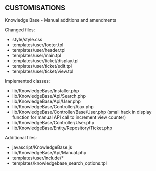 

CUSTOMISATIONS
--------------

Knowledge Base - Manual additions and amendments

Changed files:
  * style/style.css
  * templates/user/footer.tpl
  * templates/user/header.tpl
  * templates/user/main.tpl
  * templates/user/ticket/display.tpl
  * templates/user/ticket/edit.tpl
  * templates/user/ticket/view.tpl

Implemented classes:
  * lib/KnowledgeBase/Installer.php
  * lib/KnowledgeBase/Api/Search.php
  * lib/KnowledgeBase/Api/User.php
  * lib/KnowledgeBase/Controller/Ajax.php
  * lib/KnowledgeBase/Controller/Base/User.php (small hack in display function for manual API call to increment view counter)
  * lib/KnowledgeBase/Controller/User.php
  * lib/KnowledgeBase/Entity/Repository/Ticket.php

Additional files:
  * javascript/KnowledgeBase.js
  * lib/KnowledgeBase/Api/Manual.php
  * templates/user/include/*
  * templates/knowledgebase_search_options.tpl
